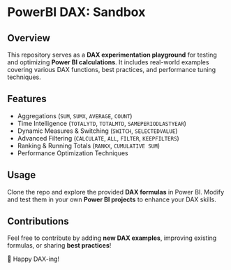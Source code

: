 # **PowerBI DAX: Sandbox**

## **Overview**
This repository serves as a **DAX experimentation playground** for testing and optimizing **Power BI calculations**. It includes real-world examples covering various DAX functions, best practices, and performance tuning techniques.

## **Features**
- Aggregations (`SUM`, `SUMX`, `AVERAGE`, `COUNT`)
- Time Intelligence (`TOTALYTD`, `TOTALMTD`, `SAMEPERIODLASTYEAR`)
- Dynamic Measures & Switching (`SWITCH`, `SELECTEDVALUE`)
- Advanced Filtering (`CALCULATE`, `ALL`, `FILTER`, `KEEPFILTERS`)
- Ranking & Running Totals (`RANKX`, `CUMULATIVE SUM`)
- Performance Optimization Techniques

## **Usage**
Clone the repo and explore the provided **DAX formulas** in Power BI. Modify and test them in your own **Power BI projects** to enhance your DAX skills.

## **Contributions**
Feel free to contribute by adding **new DAX examples**, improving existing formulas, or sharing **best practices**!

🚀 Happy DAX-ing!
